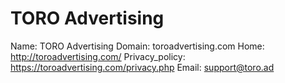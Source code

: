
# TORO Advertising

Name: TORO Advertising
Domain: toroadvertising.com
Home: http://toroadvertising.com/
Privacy_policy: https://toroadvertising.com/privacy.php
Email: support@toro.ad
